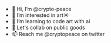 - 👋 Hi, I’m @crypto-peace
- 👀 I’m interested in art☀️
- 🌱 I’m learning to code art with ai
- 💞️ Let's collab on public goods
- 📫 Reach me @cryptopeace on twitter

<!---
crypto-peace/crypto-peace is a ✨ special ✨ repository because its `README.md` (this file) appears on your GitHub profile.
You can click the Preview link to take a look at your changes.
--->
